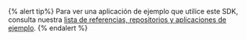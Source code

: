 {% alert tip%}
Para ver una aplicación de ejemplo que utilice este SDK, consulta nuestra [lista de referencias, repositorios y aplicaciones de ejemplo]({{site.baseurl}}/developer_guide/references/).
{% endalert %}